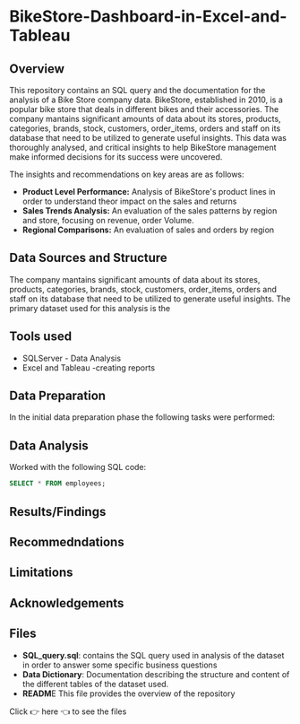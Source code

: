 # BikeStore-Dashboard-in-Excel-and-Tableau

## Overview
This repository contains an SQL query and the documentation for the analysis of a Bike Store company data.
BikeStore, established in 2010, is a popular bike store that deals in different bikes and their accessories. 
The company mantains significant amounts of data about its stores, products, categories, brands, stock, customers, 
order_items, orders and staff on its database that need to be utilized to generate useful insights.
This data was thoroughly analysed, and critical insights to help BikeStore management make informed decisions for 
its success were uncovered.

The insights and recommendations on key areas are as follows:
- **Product Level Performance:** Analysis of BikeStore's product lines in order to understand theor impact on the sales
  and returns
- **Sales Trends Analysis:** An evaluation of the sales patterns by region and store, focusing on revenue, order Volume.
- **Regional Comparisons:** An evaluation of sales and orders by region

## Data Sources and Structure
The company mantains significant amounts of data about its stores, products, categories, brands, stock, customers, 
order_items, orders and staff on its database that need to be utilized to generate useful insights.
The primary dataset used for this analysis is the 

## Tools used 
- SQLServer - Data Analysis
- Excel and Tableau -creating reports
 
## Data Preparation
In the initial data preparation phase the following tasks were performed:

## Data Analysis
Worked with the following SQL code:

```sql
SELECT * FROM employees;
```
## Results/Findings

## Recommedndations

## Limitations

## Acknowledgements



## Files
- **SQL_query.sql**: contains the SQL query used in analysis of the dataset in order to answer some specific business questions
- **Data Dictionary**: Documentation describing the structure and content of the different tables of the dataset used.
- **READM**E This file provides the overview of the repository
  
Click 👉 here 👈 to see the files
